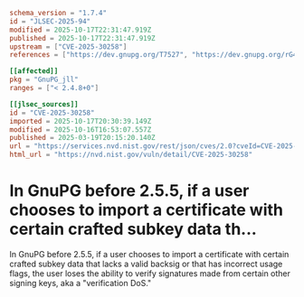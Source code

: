 ```toml
schema_version = "1.7.4"
id = "JLSEC-2025-94"
modified = 2025-10-17T22:31:47.919Z
published = 2025-10-17T22:31:47.919Z
upstream = ["CVE-2025-30258"]
references = ["https://dev.gnupg.org/T7527", "https://dev.gnupg.org/rG48978ccb4e20866472ef18436a32744350a65158", "https://lists.gnupg.org/pipermail/gnupg-announce/2025q1/000491.html"]

[[affected]]
pkg = "GnuPG_jll"
ranges = ["< 2.4.8+0"]

[[jlsec_sources]]
id = "CVE-2025-30258"
imported = 2025-10-17T20:30:39.149Z
modified = 2025-10-16T16:53:07.557Z
published = 2025-03-19T20:15:20.140Z
url = "https://services.nvd.nist.gov/rest/json/cves/2.0?cveId=CVE-2025-30258"
html_url = "https://nvd.nist.gov/vuln/detail/CVE-2025-30258"
```

# In GnuPG before 2.5.5, if a user chooses to import a certificate with certain crafted subkey data th...

In GnuPG before 2.5.5, if a user chooses to import a certificate with certain crafted subkey data that lacks a valid backsig or that has incorrect usage flags, the user loses the ability to verify signatures made from certain other signing keys, aka a "verification DoS."

